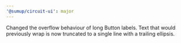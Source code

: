 ```yaml
---
'@sumup/circuit-ui': major
---
```


Changed the overflow behaviour of long Button labels. Text that would previously wrap is now truncated to a single line with a trailing ellipsis.
